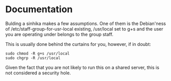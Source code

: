 # Documentation

Bulding a sinhika makes a few assumptions. One of them is the Debian'ness of /etc/staff-group-for-usr-local existing, /usr/local set to g+s and the user you are operating under belongs to the group staff.

This is usually done behind the curtains for you, however, if in doubt:

```sudo touch /etc/staff-group-for-usr-local
sudo chmod -R g+s /usr/local
sudo chgrp -R /usr/local
```

Given the fact that you are not likely to run this on a shared server, this is not considered a security hole.
